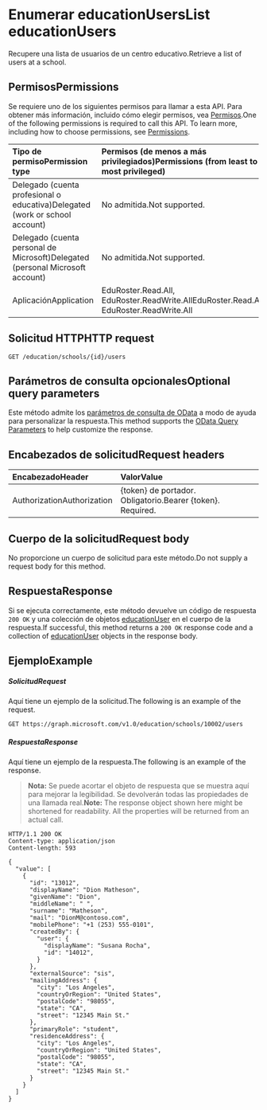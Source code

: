 # <a name="list-educationusers"></a><span data-ttu-id="f268c-101">Enumerar educationUsers</span><span class="sxs-lookup"><span data-stu-id="f268c-101">List educationUsers</span></span>

<span data-ttu-id="f268c-102">Recupere una lista de usuarios de un centro educativo.</span><span class="sxs-lookup"><span data-stu-id="f268c-102">Retrieve a list of users at a school.</span></span>

## <a name="permissions"></a><span data-ttu-id="f268c-103">Permisos</span><span class="sxs-lookup"><span data-stu-id="f268c-103">Permissions</span></span>
<span data-ttu-id="f268c-p101">Se requiere uno de los siguientes permisos para llamar a esta API. Para obtener más información, incluido cómo elegir permisos, vea [Permisos](../../../concepts/permissions_reference.md).</span><span class="sxs-lookup"><span data-stu-id="f268c-p101">One of the following permissions is required to call this API. To learn more, including how to choose permissions, see [Permissions](../../../concepts/permissions_reference.md).</span></span>

|<span data-ttu-id="f268c-106">Tipo de permiso</span><span class="sxs-lookup"><span data-stu-id="f268c-106">Permission type</span></span>      | <span data-ttu-id="f268c-107">Permisos (de menos a más privilegiados)</span><span class="sxs-lookup"><span data-stu-id="f268c-107">Permissions (from least to most privileged)</span></span>              |
|:--------------------|:---------------------------------------------------------|
|<span data-ttu-id="f268c-108">Delegado (cuenta profesional o educativa)</span><span class="sxs-lookup"><span data-stu-id="f268c-108">Delegated (work or school account)</span></span> |  <span data-ttu-id="f268c-109">No admitida.</span><span class="sxs-lookup"><span data-stu-id="f268c-109">Not supported.</span></span>  |
|<span data-ttu-id="f268c-110">Delegado (cuenta personal de Microsoft)</span><span class="sxs-lookup"><span data-stu-id="f268c-110">Delegated (personal Microsoft account)</span></span> |  <span data-ttu-id="f268c-111">No admitida.</span><span class="sxs-lookup"><span data-stu-id="f268c-111">Not supported.</span></span>  |
|<span data-ttu-id="f268c-112">Aplicación</span><span class="sxs-lookup"><span data-stu-id="f268c-112">Application</span></span> | <span data-ttu-id="f268c-113">EduRoster.Read.All, EduRoster.ReadWrite.All</span><span class="sxs-lookup"><span data-stu-id="f268c-113">EduRoster.Read.All, EduRoster.ReadWrite.All</span></span> | 

## <a name="http-request"></a><span data-ttu-id="f268c-114">Solicitud HTTP</span><span class="sxs-lookup"><span data-stu-id="f268c-114">HTTP request</span></span>
<!-- { "blockType": "ignored" } -->
```http
GET /education/schools/{id}/users
```
## <a name="optional-query-parameters"></a><span data-ttu-id="f268c-115">Parámetros de consulta opcionales</span><span class="sxs-lookup"><span data-stu-id="f268c-115">Optional query parameters</span></span>
<span data-ttu-id="f268c-116">Este método admite los [parámetros de consulta de OData](http://graph.microsoft.io/docs/overview/query_parameters) a modo de ayuda para personalizar la respuesta.</span><span class="sxs-lookup"><span data-stu-id="f268c-116">This method supports the [OData Query Parameters](http://graph.microsoft.io/docs/overview/query_parameters) to help customize the response.</span></span>

## <a name="request-headers"></a><span data-ttu-id="f268c-117">Encabezados de solicitud</span><span class="sxs-lookup"><span data-stu-id="f268c-117">Request headers</span></span>
| <span data-ttu-id="f268c-118">Encabezado</span><span class="sxs-lookup"><span data-stu-id="f268c-118">Header</span></span>       | <span data-ttu-id="f268c-119">Valor</span><span class="sxs-lookup"><span data-stu-id="f268c-119">Value</span></span> |
|:---------------|:--------|
| <span data-ttu-id="f268c-120">Authorization</span><span class="sxs-lookup"><span data-stu-id="f268c-120">Authorization</span></span>  | <span data-ttu-id="f268c-p102">{token} de portador. Obligatorio.</span><span class="sxs-lookup"><span data-stu-id="f268c-p102">Bearer {token}. Required.</span></span>  |

## <a name="request-body"></a><span data-ttu-id="f268c-123">Cuerpo de la solicitud</span><span class="sxs-lookup"><span data-stu-id="f268c-123">Request body</span></span>
<span data-ttu-id="f268c-124">No proporcione un cuerpo de solicitud para este método.</span><span class="sxs-lookup"><span data-stu-id="f268c-124">Do not supply a request body for this method.</span></span>
## <a name="response"></a><span data-ttu-id="f268c-125">Respuesta</span><span class="sxs-lookup"><span data-stu-id="f268c-125">Response</span></span>
<span data-ttu-id="f268c-126">Si se ejecuta correctamente, este método devuelve un código de respuesta `200 OK` y una colección de objetos [educationUser](../resources/educationuser.md) en el cuerpo de la respuesta.</span><span class="sxs-lookup"><span data-stu-id="f268c-126">If successful, this method returns a `200 OK` response code and a collection of [educationUser](../resources/educationuser.md) objects in the response body.</span></span>
## <a name="example"></a><span data-ttu-id="f268c-127">Ejemplo</span><span class="sxs-lookup"><span data-stu-id="f268c-127">Example</span></span>
##### <a name="request"></a><span data-ttu-id="f268c-128">Solicitud</span><span class="sxs-lookup"><span data-stu-id="f268c-128">Request</span></span>
<span data-ttu-id="f268c-129">Aquí tiene un ejemplo de la solicitud.</span><span class="sxs-lookup"><span data-stu-id="f268c-129">The following is an example of the request.</span></span>
<!-- {
  "blockType": "request",
  "name": "get_users"
}-->
```http
GET https://graph.microsoft.com/v1.0/education/schools/10002/users
```
##### <a name="response"></a><span data-ttu-id="f268c-130">Respuesta</span><span class="sxs-lookup"><span data-stu-id="f268c-130">Response</span></span>
<span data-ttu-id="f268c-131">Aquí tiene un ejemplo de la respuesta.</span><span class="sxs-lookup"><span data-stu-id="f268c-131">The following is an example of the response.</span></span> 

><span data-ttu-id="f268c-p103">**Nota:** Se puede acortar el objeto de respuesta que se muestra aquí para mejorar la legibilidad. Se devolverán todas las propiedades de una llamada real.</span><span class="sxs-lookup"><span data-stu-id="f268c-p103">**Note:** The response object shown here might be shortened for readability. All the properties will be returned from an actual call.</span></span>

<!-- {
  "blockType": "response",
  "truncated": true,
  "@odata.type": "microsoft.graph.educationUser",
  "isCollection": true
} -->
```http
HTTP/1.1 200 OK
Content-type: application/json
Content-length: 593

{
  "value": [
    {
      "id": "13012",
      "displayName": "Dion Matheson",
      "givenName": "Dion",
      "middleName": " ",
      "surname": "Matheson",
      "mail": "DionM@contoso.com",
      "mobilePhone": "+1 (253) 555-0101",
      "createdBy": {
        "user": {
          "displayName": "Susana Rocha",
          "id": "14012",
        }
      },
      "externalSource": "sis",
      "mailingAddress": {
        "city": "Los Angeles",
        "countryOrRegion": "United States",
        "postalCode": "98055",
        "state": "CA",
        "street": "12345 Main St."
      },
      "primaryRole": "student",
      "residenceAddress": {
        "city": "Los Angeles",
        "countryOrRegion": "United States",
        "postalCode": "98055",
        "state": "CA",
        "street": "12345 Main St."
      }
    }
  ]
}
```

<!-- uuid: 8fcb5dbc-d5aa-4681-8e31-b001d5168d79
2015-10-25 14:57:30 UTC -->
<!-- {
  "type": "#page.annotation",
  "description": "List users",
  "keywords": "",
  "section": "documentation",
  "tocPath": ""
}-->
